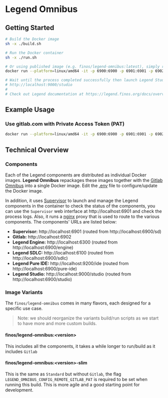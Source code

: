 # Legend Omnibus

## Getting Started

```sh
# Build the Docker image
sh -x ./build.sh

# Run the Docker container
sh -x ./run.sh

# Or using published image (e.g. finos/legend-omnibus:latest), simply run:
docker run --platform=linux/amd64 -it -p 6900:6900 -p 6901:6901 -p 6902:6902 -p 6903:6903 -p 6100:6100 -p 6300:6300 -p 9200:9200 -p 9000:9000 finos/legend-omnibus:latest

# Wait until the process completed successfully then launch Legend Studio at:
# http://localhost:9000/studio
#
# Check out Legend documentation at https://legend.finos.org/docs/overview/legend-overview
```

## Example Usage

### Use gitlab.com with Private Access Token (PAT)

```sh
docker run --platform=linux/amd64 -it -p 6900:6900 -p 6901:6901 -p 6902:6902 -p 6903:6903 -p 6100:6100 -p 6300:6300 -p 9200:9200 -p 9000:9000 --env LEGEND_OMNIBUS_CONFIG_REMOTE_GITLAB_PAT="<your private access token>" finos/legend-omnibus:latest-slim
```

## Technical Overview

### Components

Each of the Legend components are distributed as individual Docker images. **Legend Omnibus** repackages these images together with the [Gitlab Omnibus](https://docs.gitlab.com/omnibus/) into a single Docker image. Edit the [.env](./.env) file to configure/update the Docker image.

In addition, it uses [Supervisor](http://supervisord.org/) to launch and manage the Legend components in the container to check the status of the components, you can use the `Supervisor` web interface at http://localhost:6901 and check the process logs. Also, it runs a [nginx](https://www.nginx.com/) proxy that is used to route to the various components. The components' URLs are listed below:

- **Supervisor:** http://localhost:6901 (routed from http://localhost:6900/sd)
- **Gitlab:** http://localhost:6902
- **Legend Engine:** http://localhost:6300 (routed from http://localhost:6900/engine)
- **Legend SDLC:** http://localhost:6100 (routed from http://localhost:6900/sdlc)
- **Legend Pure IDE:** http://localhost:9200/ide (routed from http://localhost:6900/pure-ide)
- **Legend Studio:** http://localhost:9000/studio (routed from http://localhost:6900/studio)

### Image Variants

The `finos/legend-omnibus` comes in many flavors, each designed for a specific use case.

> Note: we should reorganize the variants build/run scripts as we start to have more and more custom builds.

#### finos/legend-omnibus:\<version\>

This includes all the components, it takes a while longer to run/build as it includes `Gitlab`

#### finos/legend-omnibus:\<version\>-slim

This is the same as `Standard` but without `Gitlab`, the flag `LEGEND_OMNIBUS_CONFIG_REMOTE_GITLAB_PAT` is required to be set when running this build. This is more agile and a good starting point for development.
